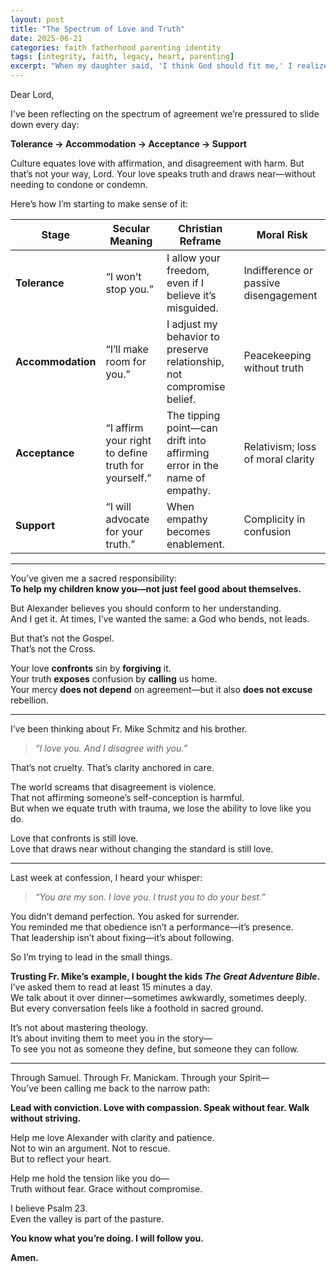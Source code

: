 ```yaml
---
layout: post
title: "The Spectrum of Love and Truth"
date: 2025-06-21
categories: faith fatherhood parenting identity
tags: [integrity, faith, legacy, heart, parenting]
excerpt: "When my daughter said, 'I think God should fit me,' I realized how easy it is to replace conviction with comfort. But love, real love, doesn’t demand agreement—it demands presence."
---
```


Dear Lord,

I've been reflecting on the spectrum of agreement we’re pressured to slide down every day:

**Tolerance → Accommodation → Acceptance → Support**

Culture equates love with affirmation, and disagreement with harm. But that’s not your way, Lord. Your love speaks truth and draws near—without needing to condone or condemn.

Here’s how I’m starting to make sense of it:

| **Stage**         | **Secular Meaning**                                                  | **Christian Reframe**                                                            | **Moral Risk**                          |
|------------------|-----------------------------------------------------------------------|----------------------------------------------------------------------------------|----------------------------------------|
| **Tolerance**     | “I won’t stop you.”                                                  | I allow your freedom, even if I believe it’s misguided.                         | Indifference or passive disengagement  |
| **Accommodation** | “I’ll make room for you.”                                            | I adjust my behavior to preserve relationship, not compromise belief.           | Peacekeeping without truth              |
| **Acceptance**    | “I affirm your right to define truth for yourself.”                 | The tipping point—can drift into affirming error in the name of empathy.        | Relativism; loss of moral clarity      |
| **Support**       | “I will advocate for your truth.”                                   | When empathy becomes enablement.                                                | Complicity in confusion                |

---

You’ve given me a sacred responsibility:  
**To help my children know you—not just feel good about themselves.**

But Alexander believes you should conform to her understanding.  
And I get it. At times, I’ve wanted the same: a God who bends, not leads.

But that’s not the Gospel.  
That’s not the Cross.

Your love **confronts** sin by **forgiving** it.  
Your truth **exposes** confusion by **calling** us home.  
Your mercy **does not depend** on agreement—but it also **does not excuse** rebellion.

---

I’ve been thinking about Fr. Mike Schmitz and his brother.

> _“I love you. And I disagree with you.”_  

That’s not cruelty. That’s clarity anchored in care.

The world screams that disagreement is violence.  
That not affirming someone’s self-conception is harmful.  
But when we equate truth with trauma, we lose the ability to love like you do.

Love that confronts is still love.  
Love that draws near without changing the standard is still love.

---

Last week at confession, I heard your whisper:

> _“You are my son. I love you. I trust you to do your best.”_

You didn’t demand perfection. You asked for surrender.  
You reminded me that obedience isn’t a performance—it’s presence.  
That leadership isn’t about fixing—it’s about following.

So I’m trying to lead in the small things.

**Trusting Fr. Mike’s example, I bought the kids _The Great Adventure Bible_.**  
I’ve asked them to read at least 15 minutes a day.  
We talk about it over dinner—sometimes awkwardly, sometimes deeply.  
But every conversation feels like a foothold in sacred ground.

It’s not about mastering theology.  
It’s about inviting them to meet you in the story—  
To see you not as someone they define, but someone they can follow.

---

Through Samuel. Through Fr. Manickam. Through your Spirit—  
You’ve been calling me back to the narrow path:

**Lead with conviction. Love with compassion. Speak without fear. Walk without striving.**

Help me love Alexander with clarity and patience.  
Not to win an argument. Not to rescue.  
But to reflect your heart.

Help me hold the tension like you do—  
Truth without fear. Grace without compromise.

I believe Psalm 23.  
Even the valley is part of the pasture.

**You know what you’re doing. I will follow you.**

**Amen.**
